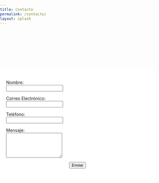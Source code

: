 ```yaml
---
title: Contacto
permalink: /contacto/
layout: splash
---
```


<style>
  /* CSS to set the background image for the entire page */
  body {
    background-image: url('/assets/images/CABECERA.png');
    background-size: cover;
    background-position: center;
    background-attachment: fixed; /* Makes sure it stays fixed when scrolling */
    background-repeat: no-repeat;
    margin: 0;
    padding: 0;
  }

  /* Optional: Make sure form background is readable */
  .contact-form {
    margin: 2em auto;
    max-width: 600px;
    padding: 20px;
    background-color: rgba(255, 255, 255, 0.85) !important; /* Slightly transparent white background */
    border-radius: 10px;
  }
</style>

<div style="text-align:center; margin-top:7em; color: white;">
  ¿Dudas? No te las guardes, pregúntanos.
</div>

<form name="contact" action="/_pages/success.html" method="POST" data-netlify="true" class="contact-form">
  <input type="hidden" name="subject" id="subject" value="Mensaje de (nombre)" />
  <input type="hidden" name="page" value="Contacto" />
  
  <p>
    <label for="name">Nombre:</label><br />
    <input type="text" id="name" name="name" required />
  </p>
  
  <p>
    <label for="email">Correo Electrónico:</label><br />
    <input type="email" id="email" name="email" required />
  </p>
  
  <p>
    <label for="phone">Teléfono:</label><br />
    <input type="tel" id="phone" name="phone" required />
  </p>
  
  <p>
    <label for="message">Mensaje:</label><br />
    <textarea id="message" name="message" rows="5" required></textarea>
  </p>
  
  <p style="text-align: center;">
    <button type="submit">Enviar</button>
  </p>
</form>

<script>
  document.querySelector('form').addEventListener('submit', function(event) {
    var name = document.getElementById('name').value;
    var phone = document.getElementById('phone').value;
    var page = document.querySelector('input[name="page"]').value;
    var subjectField = document.getElementById('subject');
    subjectField.value = `Mensaje de ${name} - Teléfono: ${phone} - Página: ${page}`;
  });
</script>
